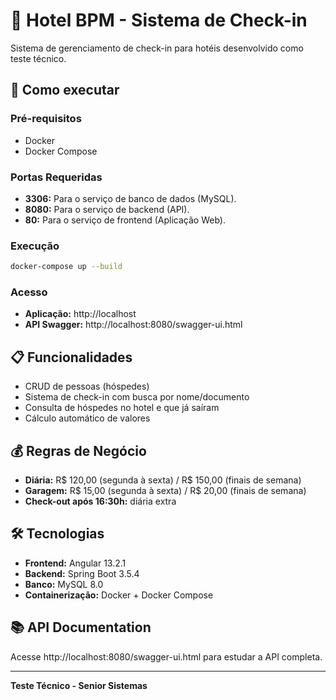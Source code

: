 # 🏨 Hotel BPM - Sistema de Check-in

Sistema de gerenciamento de check-in para hotéis desenvolvido como teste técnico.

## 🚀 Como executar

### Pré-requisitos
- Docker
- Docker Compose

### Portas Requeridas
- **3306:** Para o serviço de banco de dados (MySQL).
- **8080:** Para o serviço de backend (API).
- **80:** Para o serviço de frontend (Aplicação Web).



### Execução
```bash
docker-compose up --build
```

### Acesso
- **Aplicação:** http://localhost
- **API Swagger:** http://localhost:8080/swagger-ui.html

## 📋 Funcionalidades

- CRUD de pessoas (hóspedes)
- Sistema de check-in com busca por nome/documento
- Consulta de hóspedes no hotel e que já saíram
- Cálculo automático de valores

## 💰 Regras de Negócio

- **Diária:** R$ 120,00 (segunda à sexta) / R$ 150,00 (finais de semana)
- **Garagem:** R$ 15,00 (segunda à sexta) / R$ 20,00 (finais de semana)
- **Check-out após 16:30h:** diária extra

## 🛠️ Tecnologias

- **Frontend:** Angular 13.2.1
- **Backend:** Spring Boot 3.5.4
- **Banco:** MySQL 8.0
- **Containerização:** Docker + Docker Compose

## 📚 API Documentation

Acesse http://localhost:8080/swagger-ui.html para estudar a API completa.

---

**Teste Técnico - Senior Sistemas**
